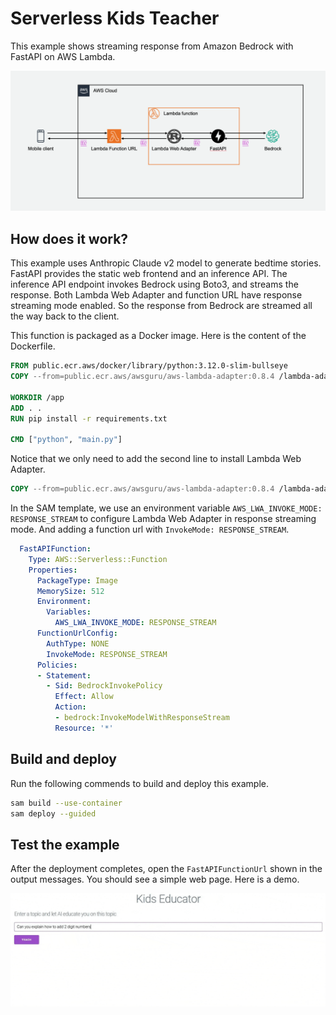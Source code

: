 # Serverless Kids Teacher

This example shows streaming response from Amazon Bedrock with FastAPI on AWS Lambda.


![Architecture](imgs/serverless-storyteller-architecture.png)


## How does it work?

This example uses Anthropic Claude v2 model to generate bedtime stories. FastAPI provides the static web frontend and an inference API.  The inference API endpoint invokes Bedrock using Boto3, and streams the response. Both Lambda Web Adapter and function URL have response streaming mode enabled. So the response from Bedrock are streamed all the way back to the client. 

This function is packaged as a Docker image. Here is the content of the Dockerfile. 

```dockerfile
FROM public.ecr.aws/docker/library/python:3.12.0-slim-bullseye
COPY --from=public.ecr.aws/awsguru/aws-lambda-adapter:0.8.4 /lambda-adapter /opt/extensions/lambda-adapter

WORKDIR /app
ADD . .
RUN pip install -r requirements.txt

CMD ["python", "main.py"]
```

Notice that we only need to add the second line to install Lambda Web Adapter. 

```dockerfile
COPY --from=public.ecr.aws/awsguru/aws-lambda-adapter:0.8.4 /lambda-adapter /opt/extensions/
```

In the SAM template, we use an environment variable `AWS_LWA_INVOKE_MODE: RESPONSE_STREAM` to configure Lambda Web Adapter in response streaming mode. And adding a function url with `InvokeMode: RESPONSE_STREAM`. 

```yaml
  FastAPIFunction:
    Type: AWS::Serverless::Function
    Properties:
      PackageType: Image
      MemorySize: 512
      Environment:
        Variables:
          AWS_LWA_INVOKE_MODE: RESPONSE_STREAM
      FunctionUrlConfig:
        AuthType: NONE
        InvokeMode: RESPONSE_STREAM
      Policies:
      - Statement:
        - Sid: BedrockInvokePolicy
          Effect: Allow
          Action:
          - bedrock:InvokeModelWithResponseStream
          Resource: '*'
```      


## Build and deploy

Run the following commends to build and deploy this example. 

```bash
sam build --use-container
sam deploy --guided
```


## Test the example

After the deployment completes, open the `FastAPIFunctionUrl` shown in the output messages. You should see a simple web page. Here is a demo. 


![Demo](imgs/ezgif.com-optimize.gif)
